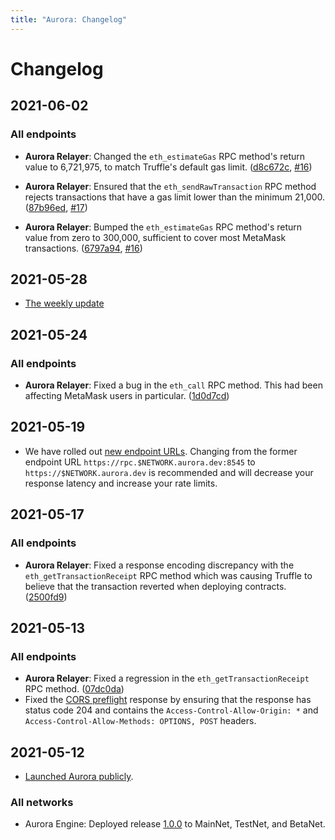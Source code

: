 ```yaml
---
title: "Aurora: Changelog"
---
```


# Changelog

## 2021-06-02

### All endpoints

- **Aurora Relayer**: Changed the `eth_estimateGas` RPC method's return value
  to 6,721,975, to match Truffle's default gas limit.
  ([d8c672c](https://github.com/aurora-is-near/aurora-relayer/commit/d8c672c249704dc6221a682bf62c101c78fbeb3a),
  [#16](https://github.com/aurora-is-near/aurora-relayer/issues/16))

- **Aurora Relayer**: Ensured that the `eth_sendRawTransaction` RPC method
  rejects transactions that have a gas limit lower than the minimum 21,000.
  ([87b96ed](https://github.com/aurora-is-near/aurora-relayer/commit/87b96ed7b2a50e68f426032079bbd1c0ed16bb9e),
  [#17](https://github.com/aurora-is-near/aurora-relayer/issues/17))

- **Aurora Relayer**: Bumped the `eth_estimateGas` RPC method's return value
  from zero to 300,000, sufficient to cover most MetaMask transactions.
  ([6797a94](https://github.com/aurora-is-near/aurora-relayer/commit/6797a94a781cd239122b73724bb6f528a37a3772),
  [#16](https://github.com/aurora-is-near/aurora-relayer/issues/16))

## 2021-05-28

- [The weekly update](https://aurora.dev/blog/2021-05-28-update)

## 2021-05-24

### All endpoints

- **Aurora Relayer**: Fixed a bug in the `eth_call` RPC method. This had been
  affecting MetaMask users in particular.
  ([1d0d7cd](https://github.com/aurora-is-near/aurora-relayer/commit/1d0d7cd7f00da1f0d118e8a79cfc70362ed773f2))

## 2021-05-19

- We have rolled out [new endpoint URLs](/develop/networks.html). Changing
  from the former endpoint URL `https://rpc.$NETWORK.aurora.dev:8545` to
  `https://$NETWORK.aurora.dev` is recommended and will decrease your
  response latency and increase your rate limits.

## 2021-05-17

### All endpoints

- **Aurora Relayer**: Fixed a response encoding discrepancy with the
  `eth_getTransactionReceipt` RPC method which was causing Truffle to
  believe that the transaction reverted when deploying contracts.
  ([2500fd9](https://github.com/aurora-is-near/aurora-relayer/commit/2500fd9d805f361e2f871c4cd8791308ce8a3417))

## 2021-05-13

### All endpoints

- **Aurora Relayer**: Fixed a regression in the `eth_getTransactionReceipt`
  RPC method.
  ([07dc0da](https://github.com/aurora-is-near/aurora-relayer/commit/07dc0daf291160aa7c81d99a9573d1d1d3af6933))
- Fixed the [CORS preflight](https://developer.mozilla.org/en-US/docs/Glossary/Preflight_request)
  response by ensuring that the response has status code 204 and contains
  the `Access-Control-Allow-Origin: *` and `Access-Control-Allow-Methods:
  OPTIONS, POST` headers.

## 2021-05-12

- [Launched Aurora publicly](https://near.org/blog/aurora-launches-near/).

### All networks

- Aurora Engine: Deployed release [1.0.0](https://github.com/aurora-is-near/aurora-engine/releases/tag/1.0.0)
  to MainNet, TestNet, and BetaNet.
